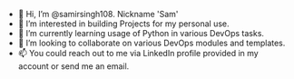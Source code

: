 - 👋 Hi, I’m @samirsingh108. Nickname 'Sam'
- 👀 I’m interested in building Projects for my personal use.
- 🌱 I’m currently learning usage of Python in various DevOps tasks. 
- 💞️ I’m looking to collaborate on various DevOps modules and templates.
- 📫 You could reach out to me via LinkedIn profile provided in my account or send me an email.


<!---
samirsingh108/samirsingh108 is a ✨ special ✨ repository because its `README.md` (this file) appears on your GitHub profile.
You can click the Preview link to take a look at your changes.
--->
